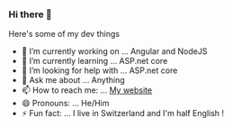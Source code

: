 ### Hi there 👋

Here's some of my dev things

- 🔭 I’m currently working on ... Angular and NodeJS
- 🌱 I’m currently learning ... ASP.net core
- 🤔 I’m looking for help with ... ASP.net core
- 💬 Ask me about ... Anything
- 📫 How to reach me: ... [My website](https://penkie.ch)
- 😄 Pronouns: ... He/Him
- ⚡ Fun fact: ... I live in Switzerland and I'm half English !
